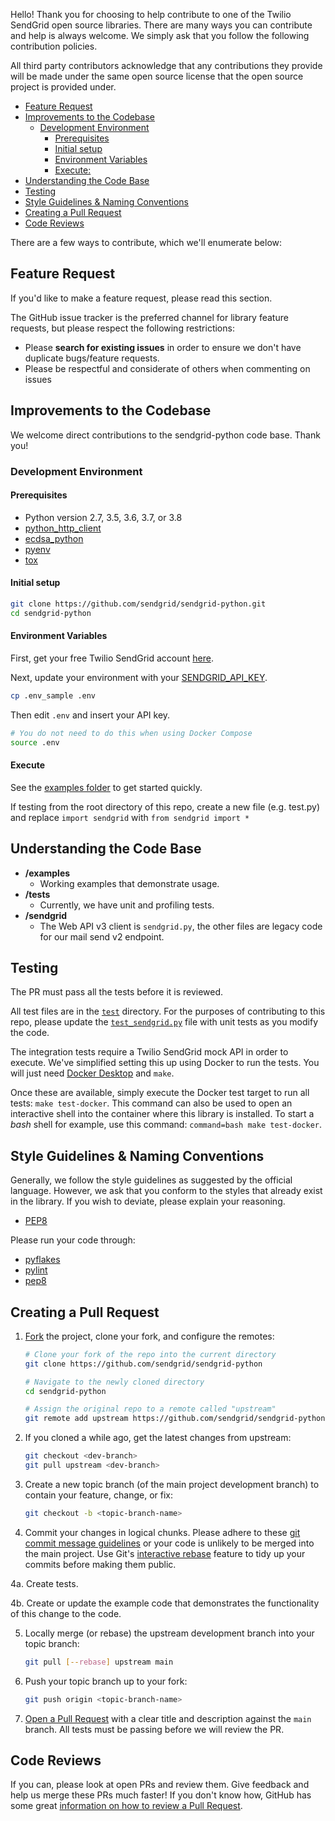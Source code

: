 Hello! Thank you for choosing to help contribute to one of the Twilio SendGrid open source libraries. There are many ways you can contribute and help is always welcome.  We simply ask that you follow the following contribution policies.

All third party contributors acknowledge that any contributions they provide will be made under the same open source license that the open source project is provided under.

- [Feature Request](#feature-request)
- [Improvements to the Codebase](#improvements-to-the-codebase)
  - [Development Environment](#development-environment)
    - [Prerequisites](#prerequisites)
    - [Initial setup](#initial-setup)
    - [Environment Variables](#environment-variables)
    - [Execute:](#execute)
- [Understanding the Code Base](#understanding-the-code-base)
- [Testing](#testing)
- [Style Guidelines & Naming Conventions](#style-guidelines--naming-conventions)
- [Creating a Pull Request](#creating-a-pull-request)
- [Code Reviews](#code-reviews)

There are a few ways to contribute, which we'll enumerate below:

## Feature Request

If you'd like to make a feature request, please read this section.

The GitHub issue tracker is the preferred channel for library feature requests, but please respect the following restrictions:

- Please **search for existing issues** in order to ensure we don't have duplicate bugs/feature requests.
- Please be respectful and considerate of others when commenting on issues

## Improvements to the Codebase

We welcome direct contributions to the sendgrid-python code base. Thank you!

### Development Environment

#### Prerequisites

- Python version 2.7, 3.5, 3.6, 3.7, or 3.8
- [python_http_client](https://github.com/sendgrid/python-http-client)
- [ecdsa_python](https://github.com/starkbank/ecdsa-python)
- [pyenv](https://github.com/yyuu/pyenv)
- [tox](https://pypi.python.org/pypi/tox)

#### Initial setup

```bash
git clone https://github.com/sendgrid/sendgrid-python.git
cd sendgrid-python
```

#### Environment Variables

First, get your free Twilio SendGrid account [here](https://sendgrid.com/free?source=sendgrid-python).

Next, update your environment with your [SENDGRID_API_KEY](https://app.sendgrid.com/settings/api_keys).

```bash
cp .env_sample .env
```

Then edit `.env` and insert your API key.

```bash
# You do not need to do this when using Docker Compose
source .env
```

#### Execute

See the [examples folder](examples) to get started quickly.

If testing from the root directory of this repo, create a new file (e.g. test.py) and replace `import sendgrid` with `from sendgrid import *`

## Understanding the Code Base

- **/examples**
  - Working examples that demonstrate usage.
- **/tests**
  - Currently, we have unit and profiling tests.
- **/sendgrid**
  - The Web API v3 client is `sendgrid.py`, the other files are legacy code for our mail send v2 endpoint.

## Testing

The PR must pass all the tests before it is reviewed.

All test files are in the [`test`](test) directory. For the purposes of contributing to this repo, please update the [`test_sendgrid.py`](test/test_sendgrid.py) file with unit tests as you modify the code.

The integration tests require a Twilio SendGrid mock API in order to execute. We've simplified setting this up using Docker to run the tests. You will just need [Docker Desktop](https://docs.docker.com/get-docker/) and `make`.

Once these are available, simply execute the Docker test target to run all tests: `make test-docker`. This command can also be used to open an interactive shell into the container where this library is installed. To start a *bash* shell for example, use this command: `command=bash make test-docker`.

## Style Guidelines & Naming Conventions

Generally, we follow the style guidelines as suggested by the official language. However, we ask that you conform to the styles that already exist in the library. If you wish to deviate, please explain your reasoning.

- [PEP8](https://www.python.org/dev/peps/pep-0008/)

Please run your code through:

- [pyflakes](https://pypi.python.org/pypi/pyflakes)
- [pylint](https://www.pylint.org/)
- [pep8](https://pypi.python.org/pypi/pep8)

## Creating a Pull Request

1. [Fork](https://help.github.com/fork-a-repo/) the project, clone your fork,
   and configure the remotes:

   ```bash
   # Clone your fork of the repo into the current directory
   git clone https://github.com/sendgrid/sendgrid-python

   # Navigate to the newly cloned directory
   cd sendgrid-python

   # Assign the original repo to a remote called "upstream"
   git remote add upstream https://github.com/sendgrid/sendgrid-python
   ```

2. If you cloned a while ago, get the latest changes from upstream:

   ```bash
   git checkout <dev-branch>
   git pull upstream <dev-branch>
   ```

3. Create a new topic branch (of the main project development branch) to
   contain your feature, change, or fix:

   ```bash
   git checkout -b <topic-branch-name>
   ```

4. Commit your changes in logical chunks. Please adhere to these [git commit
   message guidelines](http://tbaggery.com/2008/04/19/a-note-about-git-commit-messages.html)
   or your code is unlikely to be merged into the main project. Use Git's
   [interactive rebase](https://help.github.com/articles/interactive-rebase)
   feature to tidy up your commits before making them public.

4a. Create tests.

4b. Create or update the example code that demonstrates the functionality of this change to the code.

5. Locally merge (or rebase) the upstream development branch into your topic branch:

   ```bash
   git pull [--rebase] upstream main
   ```

6. Push your topic branch up to your fork:

   ```bash
   git push origin <topic-branch-name>
   ```

7. [Open a Pull Request](https://help.github.com/articles/using-pull-requests/)
    with a clear title and description against the `main` branch. All tests must be passing before we will review the PR.

## Code Reviews
If you can, please look at open PRs and review them. Give feedback and help us merge these PRs much faster! If you don't know how, GitHub has some great [information on how to review a Pull Request](https://help.github.com/articles/about-pull-request-reviews/).
